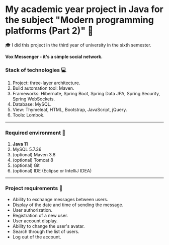 # My academic year project in Java for the subject "Modern programming platforms (Part 2)" :incoming_envelope:

:mortar_board: I did this project in the third year of university in the sixth semester.

__Vox Messenger - it's a simple social network.__

### Stack of technologies :computer:

1. Project: three-layer architecture.
2. Build automation tool: Maven.
3. Frameworks: Hibernate, Spring Boot, Spring Data JPA, Spring Security, Spring WebSockets.
4. Database: MySQL.
5. View: Thymeleaf, HTML, Bootstrap, JavaScript, jQuery.
6. Tools: Lombok.

________________________________________________________________________________________________

### Required environment :wrench:

1. __Java 11__
2. MySQL 5.7.36
3. (optional) Maven 3.8
4. (optional) Tomcat 8
5. (optional) Git
6. (optional) IDE (Eclipse or IntelliJ IDEA)

________________________________________________________________________________________________

### Project requirements :paperclip:

- Ability to exchange messages between users.
- Display of the date and time of sending the message.
- User authorization.
- Registration of a new user.
- User account display.
- Ability to change the user's avatar.
- Search through the list of users.
- Log out of the account.
